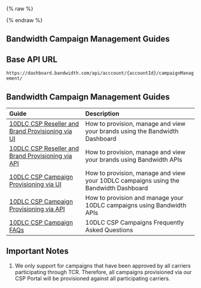 {% raw %}
<section class="campaignManagementCspGuides">
{% endraw %}

# Bandwidth Campaign Management Guides

## Base API URL
`https://dashboard.bandwidth.com/api/acccount/{accountId}/campaignManagement/`

## Bandwidth Campaign Management Guides

| Guide                                                                                  | Description                                                                        |
|:---------------------------------------------------------------------------------------|:-----------------------------------------------------------------------------------|
| [10DLC CSP Reseller and Brand Provisioning via UI](guides/bandwidth10dlcBrandCspUiGuide.md)      | How to provision, manage and view your brands using the Bandwidth Dashboard   | 
| [10DLC CSP Reseller and Brand Provisioning via API](guides/bandwidth10dlcBrandCspApiGuide.md)      | How to provision, manage and view your brands using Bandwidth APIs   | 
| [10DLC CSP Campaign Provisioning via UI](guides/bandwidth10dlcCampaignCspUiGuide.md)      | How to provision, manage and view your 10DLC campaigns using the Bandwidth Dashboard   |               
| [10DLC CSP Campaign Provisioning via API](guides/bandwidth10dlcCampaignCspApiGuide.md)    | How to provision and manage your 10DLC campaigns using Bandwidth APIs            |                             
| [10DLC CSP Campaign FAQs](guides/campaignFaqs.md)                                         | 10DLC CSP Campaigns Frequently Asked Questions                                 |                             

## Important Notes
1. We only support for campaigns that have been approved by all carriers participating through TCR.
 Therefore, all campaigns provisioned via our CSP Portal will be provisioned against all participating carriers.